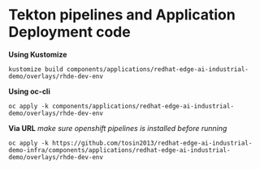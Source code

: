 # Tekton pipelines and Application Deployment code


**Using Kustomize**
```
kustomize build components/applications/redhat-edge-ai-industrial-demo/overlays/rhde-dev-env 
```

**Using oc-cli**
```
oc apply -k components/applications/redhat-edge-ai-industrial-demo/overlays/rhde-dev-env
```

**Via URL**
*make sure openshift pipelines is installed before running*
```
oc apply -k https://github.com/tosin2013/redhat-edge-ai-industrial-demo-infra/components/applications/redhat-edge-ai-industrial-demo/overlays/rhde-dev-env
```

